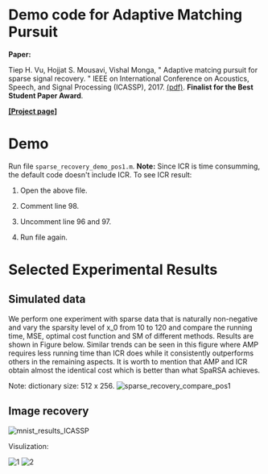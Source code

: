 # Demo code for Adaptive Matching Pursuit 
**Paper:**

Tiep H. Vu, Hojjat S. Mousavi, Vishal Monga, " Adaptive matcing pursuit for sparse signal recovery. " IEEE on International Conference on Acoustics, Speech, and Signal Processing (ICASSP), 2017. [(pdf)](https://arxiv.org/pdf/1610.08495.pdf). **Finalist for the Best Student Paper Award**.

**[[Project page]](http://signal.ee.psu.edu/AMP.html)**

# Demo 

Run file `sparse_recovery_demo_pos1.m`.
**Note:** Since ICR is time consumming, the default code doesn't include ICR. To see ICR result: 

1. Open the above file. 

2. Comment line 98. 

3. Uncomment line 96 and 97. 

4. Run file again. 


# Selected Experimental Results 

## Simulated data 
We perform one experiment with sparse data that is naturally non-negative and vary the sparsity level of x_0 from 10 to 120 and compare the running time, MSE, optimal cost function and SM of different methods. Results are shown in Figure below. Similar trends can be seen in this figure where AMP requires less running time than ICR does while it consistently outperforms others in the remaining aspects. It is worth to mention that AMP and ICR obtain almost the identical cost which is better than what SpaRSA achieves.

Note: dictionary size: 512 x 256. 
![sparse_recovery_compare_pos1](figs/sparse_recovery_compare_pos1.png)

## Image recovery
![mnist_results_ICASSP](figs/mnist_results_ICASSP.png)

Visulization:

![1](figs/res4_1.gif)
![2](figs/res4_2.gif)

